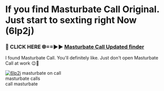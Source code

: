 # If you find Masturbate Call Original. Just start to sexting right Now (6lp2j)

<h3>🔴 CLICK HERE 🌐==►► <a href="https://tinyurl.com/mtbk5fxa" rel="nofollow">Masturbate Call Updated finder</a></h3>

I found Masturbate Call. You'll definitely like. Just don't open Masturbate Call at work 😉💬

[![6lp2j](https://i.imgur.com/Q8WKrnY.jpeg)](https://tinyurl.com/mtbk5fxa)
masturbate on call<br>
masturbate calls<br>
call masturbate